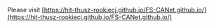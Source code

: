 Please visit [https://hit-thusz-rookiecj.github.io/FS-CANet.github.io/](https://hit-thusz-rookiecj.github.io/FS-CANet.github.io/)

